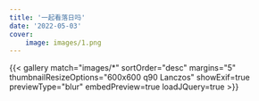 ```yaml
---
title: '一起看落日吗'
date: '2022-05-03'
cover:
    image: images/1.png
---
```


{{< gallery match="images/*" sortOrder="desc" margins="5" thumbnailResizeOptions="600x600 q90 Lanczos" showExif=true previewType="blur" embedPreview=true loadJQuery=true >}}
